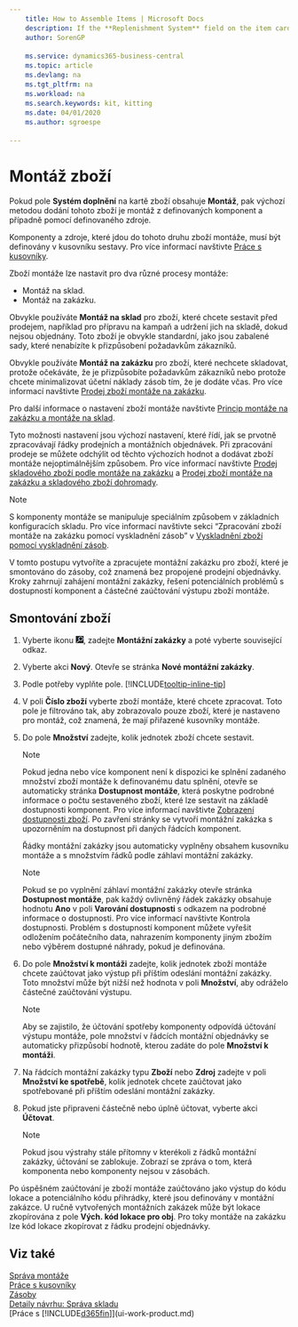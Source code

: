 ```yaml
---
    title: How to Assemble Items | Microsoft Docs
    description: If the **Replenishment System** field on the item card contains **Assembly**, then the default method of supplying the item is to assemble it from defined components and potentially by a defined resource.
    author: SorenGP

    ms.service: dynamics365-business-central
    ms.topic: article
    ms.devlang: na
    ms.tgt_pltfrm: na
    ms.workload: na
    ms.search.keywords: kit, kitting
    ms.date: 04/01/2020
    ms.author: sgroespe

---
```

# Montáž zboží
Pokud pole **Systém doplnění** na kartě zboží obsahuje **Montáž**, pak výchozí metodou dodání tohoto zboží je montáž z definovaných komponent a případně pomocí definovaného zdroje.

Komponenty a zdroje, které jdou do tohoto druhu zboží montáže, musí být definovány v kusovníku sestavy. Pro více informací navštivte [Práce s kusovníky](inventory-how-work-BOMs.md).

Zboží montáže lze nastavit pro dva různé procesy montáže:

- Montáž na sklad.
- Montáž na zakázku.

Obvykle používáte **Montáž na sklad** pro zboží, které chcete sestavit před prodejem, například pro přípravu na kampaň a udržení jich na skladě, dokud nejsou objednány. Toto zboží je obvykle standardní, jako jsou zabalené sady, které nenabízíte k přizpůsobení požadavkům zákazníků.

Obvykle používáte **Montáž na zakázku** pro zboží, které nechcete skladovat, protože očekáváte, že je přizpůsobíte požadavkům zákazníků nebo protože chcete minimalizovat účetní náklady zásob tím, že je dodáte včas. Pro více informací navštivte [Prodej zboží montáže na zakázku](assembly-how-to-sell-items-assembled-to-order.md).

Pro další informace o nastavení zboží montáže navštivte [Princip montáže na zakázku a montáže na sklad](assembly-assemble-to-order-or-assemble-to-stock.md).

Tyto možnosti nastavení jsou výchozí nastavení, které řídí, jak se prvotně zpracovávají řádky prodejních a montážních objednávek. Při zpracování prodeje se můžete odchýlit od těchto výchozích hodnot a dodávat zboží montáže nejoptimálnějším způsobem. Pro více informací navštivte [Prodej skladového zboží podle montáže na zakázku](assembly-how-to-sell-assemble-to-order-items-and-inventory-items-together.md) a [Prodej zboží montáže na zakázku a skladového zboží dohromady](assembly-how-to-sell-assemble-to-order-items-and-inventory-items-together.md).

> [!NOTE]
> S komponenty montáže se manipuluje speciálním způsobem v základních konfiguracích skladu. Pro více informací navštivte sekci “Zpracování zboží montáže na zakázku pomocí vyskladnění zásob” v [Vyskladnění zboží pomocí vyskladnění zásob](warehouse-how-to-pick-items-with-inventory-picks.md).

V tomto postupu vytvoříte a zpracujete montážní zakázku pro zboží, které je smontováno do zásoby, což znamená bez propojené prodejní objednávky. Kroky zahrnují zahájení montážní zakázky, řešení potenciálních problémů s dostupností komponent a částečné zaúčtování výstupu zboží montáže.

## Smontování zboží
1. Vyberte ikonu ![Žárovky, která otevře funkci Řekněte mi](media/ui-search/search_small.png "Řekněte mi, co chcete dělat"), zadejte **Montážní zakázky** a poté vyberte související odkaz.
2. Vyberte akci **Nový**. Otevře se stránka **Nové montážní zakázky**.
3. Podle potřeby vyplňte pole. [!INCLUDE[tooltip-inline-tip](includes/tooltip-inline-tip_md.md)]
4. V poli **Číslo zboží** vyberte zboží montáže, které chcete zpracovat. Toto pole je filtrováno tak, aby zobrazovalo pouze zboží, které je nastaveno pro montáž, což znamená, že mají přiřazené kusovníky montáže.
5. Do pole **Množství** zadejte, kolik jednotek zboží chcete sestavit.

   > [!NOTE]
   > Pokud jedna nebo více komponent není k dispozici ke splnění zadaného množství zboží montáže k definovanému datu splnění, otevře se automaticky stránka **Dostupnost montáže**, která poskytne podrobné informace o počtu sestaveného zboží, které lze sestavit na základě dostupnosti komponent. Pro více informací navštivte [Zobrazení dostupnosti zboží](inventory-how-availability-overview.md). Po zavření stránky se vytvoří montážní zakázka s upozorněním na dostupnost při daných řádcích komponent.

   Řádky montážní zakázky jsou automaticky vyplněny obsahem kusovníku montáže a s množstvím řádků podle záhlaví montážní zakázky.

   > [!NOTE]
   > Pokud se po vyplnění záhlaví montážní zakázky otevře stránka **Dostupnost montáže**, pak každý ovlivněný řádek zakázky obsahuje hodnotu **Ano** v poli **Varování  dostupnosti** s odkazem na podrobné informace o dostupnosti. Pro více informací navštivte Kontrola dostupnosti. Problém s dostupností komponent můžete vyřešit odložením počátečního data, nahrazením komponenty jiným zbožím nebo výběrem dostupné náhrady, pokud je definována.

6. Do pole **Množství k montáži** zadejte, kolik jednotek zboží montáže chcete zaúčtovat jako výstup při příštím odeslání montážní zakázky. Toto množství může být nižší než hodnota v poli **Množství**, aby odráželo částečné zaúčtování výstupu.

   > [!NOTE]
   > Aby se zajistilo, že účtování spotřeby komponenty odpovídá účtování výstupu montáže, pole množství v řádcích montážní objednávky se automaticky přizpůsobí hodnotě, kterou zadáte do pole **Množství k montáži**.
7. Na řádcích montážní zakázky typu **Zboží** nebo **Zdroj** zadejte v poli **Množství ke spotřebě**, kolik jednotek chcete zaúčtovat jako spotřebované při příštím odeslání montážní zakázky.
8. Pokud jste připraveni částečně nebo úplně účtovat, vyberte akci **Účtovat**.

   > [!NOTE]
   > Pokud jsou výstrahy stále přítomny v kterékoli z řádků montážní zakázky, účtování se zablokuje. Zobrazí se zpráva o tom, která komponenta nebo komponenty nejsou v zásobách.

Po úspěšném zaúčtování je zboží montáže zaúčtováno jako výstup do kódu lokace a potenciálního kódu přihrádky, které jsou definovány v montážní zakázce. U ručně vytvořených montážních zakázek může být lokace zkopírována z pole **Vých. kód lokace pro obj**. Pro toky montáže na zakázku lze kód lokace zkopírovat z řádku prodejní objednávky.

## Viz také
[Správa montáže](assembly-assemble-items.md)  
[Práce s kusovníky](inventory-how-work-BOMs.md)  
[Zásoby](inventory-manage-inventory.md)  
[Detaily návrhu: Správa skladu](design-details-warehouse-management.md)  
[Práce s [!INCLUDE[d365fin](includes/d365fin_md.md)]](ui-work-product.md)
